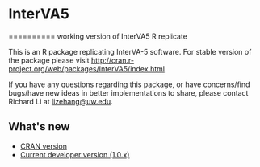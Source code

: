 # InterVA5
==========
working version of InterVA5 R replicate

This is an R package replicating InterVA-5 software. For stable version of the package please visit http://cran.r-project.org/web/packages/InterVA5/index.html


If you have any questions regarding this package, or have concerns/find bugs/have new ideas in better implementations to share, please contact Richard Li at lizehang@uw.edu. 

## What's new
- [CRAN version](https://cran.r-project.org/web/packages/InterVA5/news.html)
- [Current developer version (1.0.x)](InterVA5_1.0/inst/NEWS.Rd)
